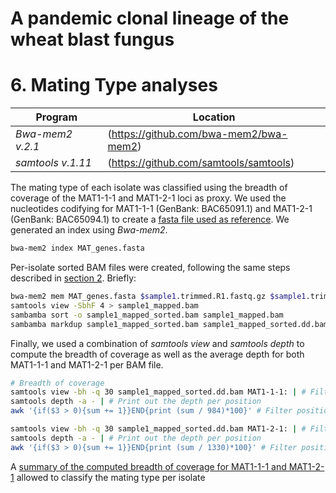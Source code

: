 # A pandemic clonal lineage of the wheat blast fungus
# 6. Mating Type analyses

Program                         | Location
------------------------------- | --------------------------------------
*Bwa-mem2 v.2.1*                | (https://github.com/bwa-mem2/bwa-mem2)
*samtools v.1.11*               | (https://github.com/samtools/samtools)

The mating type of each isolate was classified using the breadth of coverage of the MAT1-1-1 and MAT1-2-1 loci as proxy.
We used the nucleotides codifying for MAT1-1-1 (GenBank: BAC65091.1) and MAT1-2-1 (GenBank: BAC65094.1) to create a [fasta file used as reference](/data/06_Mating_Type/MAT_genes.fasta). We generated an index using  *Bwa-mem2*.

```bash
bwa-mem2 index MAT_genes.fasta
```
Per-isolate sorted BAM files were created, following the same steps described in [section 2](/02_Preprocessing_and_Variant_Calling.md). Briefly:
```bash
bwa-mem2 mem MAT_genes.fasta $sample1.trimmed.R1.fastq.gz $sample1.trimmed.R2.fastq.gz > sample1.sam
samtools view -SbhF 4 > sample1_mapped.bam
sambamba sort -o sample1_mapped_sorted.bam sample1_mapped.bam
sambamba markdup sample1_mapped_sorted.bam sample1_mapped_sorted.dd.bam
```

Finally, we used a combination of *samtools view* and  *samtools depth* to compute the breadth of coverage as well as the average depth for both MAT1-1-1 and MAT1-2-1 per BAM file.
```bash
# Breadth of coverage
samtools view -bh -q 30 sample1_mapped_sorted.dd.bam MAT1-1-1: | # Filter all reads mapped to MAT1-1-1 with Mapping Quality > 30
samtools depth -a - | # Print out the depth per position
awk '{if($3 > 0){sum += 1}}END{print (sum / 984)*100}' # Filter positions covered at least with 1X and divide the count over 984 (length of MAT1-1-1)

samtools view -bh -q 30 sample1_mapped_sorted.dd.bam MAT1-2-1: | # Filter all reads mapped to MAT1-2-1 with Mapping Quality > 30
samtools depth -a - | # Print out the depth per position
awk '{if($3 > 0){sum += 1}}END{print (sum / 1330)*100}' # Filter positions covered at least with 1X and divide the count over 1330 (length of MAT1-2-1)

```
A [summary of the computed breadth of coverage for MAT1-1-1 and MAT1-2-1](/data/06_Mating_Type/breadth_coverage_MAT.txt) allowed to classify the mating type per isolate
